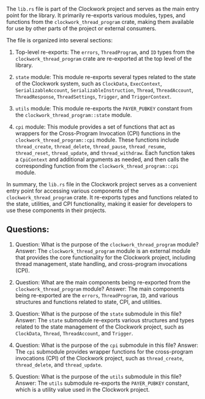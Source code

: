 The `lib.rs` file is part of the Clockwork project and serves as the main entry point for the library. It primarily re-exports various modules, types, and functions from the `clockwork_thread_program` crate, making them available for use by other parts of the project or external consumers.

The file is organized into several sections:

1. Top-level re-exports: The `errors`, `ThreadProgram`, and `ID` types from the `clockwork_thread_program` crate are re-exported at the top level of the library.

2. `state` module: This module re-exports several types related to the state of the Clockwork system, such as `ClockData`, `ExecContext`, `SerializableAccount`, `SerializableInstruction`, `Thread`, `ThreadAccount`, `ThreadResponse`, `ThreadSettings`, `Trigger`, and `TriggerContext`.

3. `utils` module: This module re-exports the `PAYER_PUBKEY` constant from the `clockwork_thread_program::state` module.

4. `cpi` module: This module provides a set of functions that act as wrappers for the Cross-Program Invocation (CPI) functions in the `clockwork_thread_program::cpi` module. These functions include `thread_create`, `thread_delete`, `thread_pause`, `thread_resume`, `thread_reset`, `thread_update`, and `thread_withdraw`. Each function takes a `CpiContext` and additional arguments as needed, and then calls the corresponding function from the `clockwork_thread_program::cpi` module.

In summary, the `lib.rs` file in the Clockwork project serves as a convenient entry point for accessing various components of the `clockwork_thread_program` crate. It re-exports types and functions related to the state, utilities, and CPI functionality, making it easier for developers to use these components in their projects.

## Questions:

1. Question: What is the purpose of the `clockwork_thread_program` module?
   Answer: The `clockwork_thread_program` module is an external module that provides the core functionality for the Clockwork project, including thread management, state handling, and cross-program invocations (CPI).

2. Question: What are the main components being re-exported from the `clockwork_thread_program` module?
   Answer: The main components being re-exported are the `errors`, `ThreadProgram`, `ID`, and various structures and functions related to state, CPI, and utilities.

3. Question: What is the purpose of the `state` submodule in this file?
   Answer: The `state` submodule re-exports various structures and types related to the state management of the Clockwork project, such as `ClockData`, `Thread`, `ThreadAccount`, and `Trigger`.

4. Question: What is the purpose of the `cpi` submodule in this file?
   Answer: The `cpi` submodule provides wrapper functions for the cross-program invocations (CPI) of the Clockwork project, such as `thread_create`, `thread_delete`, and `thread_update`.

5. Question: What is the purpose of the `utils` submodule in this file?
   Answer: The `utils` submodule re-exports the `PAYER_PUBKEY` constant, which is a utility value used in the Clockwork project.
